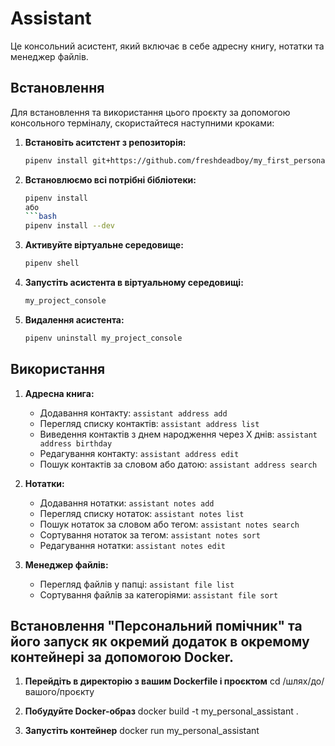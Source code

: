 # Assistant

Це консольний асистент, який включає в себе адресну книгу, нотатки та менеджер файлів.

## Встановлення

Для встановлення та використання цього проєкту за допомогою консольного терміналу, скористайтеся наступними кроками:

1. **Встановіть аситстент з репозиторія:**
    ```bash
    pipenv install git+https://github.com/freshdeadboy/my_first_personal_project.git
    ```

2. **Встановлюємо всі потрібні бібліотеки:**
    ```bash
    pipenv install
    або
    ```bash
    pipenv install --dev
    ```

3. **Активуйте віртуальне середовище:**
    ```bash
    pipenv shell
    ```

4. **Запустіть асистента в віртуальному середовищі:**
    ```bash
    my_project_console
    ```

5. **Видалення асистента:**
    ```bash
    pipenv uninstall my_project_console
    ```    

## Використання

1. **Адресна книга:**
    - Додавання контакту: `assistant address add`
    - Перегляд списку контактів: `assistant address list`
    - Виведення контактів з днем народження через X днів: `assistant address birthday`
    - Редагування контакту: `assistant address edit`
    - Пошук контактів за словом або датою: `assistant address search`

2. **Нотатки:**
    - Додавання нотатки: `assistant notes add`
    - Перегляд списку нотаток: `assistant notes list`
    - Пошук нотаток за словом або тегом: `assistant notes search`
    - Сортування нотаток за тегом: `assistant notes sort`
    - Редагування нотатки: `assistant notes edit`

3. **Менеджер файлів:**
    - Перегляд файлів у папці: `assistant file list`
    - Сортування файлів за категоріями: `assistant file sort`

## Встановлення "Персональний помічник" та його запуск як окремий додаток в окремому контейнері за допомогою Docker.    

1. **Перейдіть в директорію з вашим Dockerfile і проєктом**
cd /шлях/до/вашого/проєкту

2. **Побудуйте Docker-образ**
docker build -t my_personal_assistant .

3. **Запустіть контейнер**
docker run my_personal_assistant
